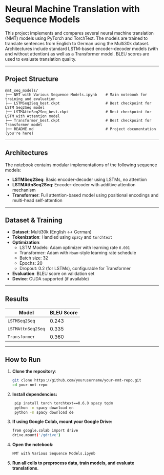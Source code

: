 # Neural Machine Translation with Sequence Models

This project implements and compares several neural machine translation (NMT) models using PyTorch and TorchText. The models are trained to translate sentences from English to German using the Multi30k dataset. Architectures include standard LSTM-based encoder-decoder models (with and without attention) as well as a Transformer model. BLEU scores are used to evaluate translation quality.

---

## Project Structure

```text
nmt_seq_models/
├── NMT with Various Sequence Models.ipynb    # Main notebook for training and evaluation
├── LSTMSeq2Seq_best.ckpt                     # Best checkpoint for LSTM Seq2Seq model
├── LSTMAttnSeq2Seq_best.ckpt                 # Best checkpoint for LSTM with Attention model
├── Transformer_best.ckpt                     # Best checkpoint for Transformer model
├── README.md                                 # Project documentation (you're here)
```

---

## Architectures

The notebook contains modular implementations of the following sequence models:

- **LSTMSeq2Seq**: Basic encoder-decoder using LSTMs, no attention  
- **LSTMAttnSeq2Seq**: Encoder-decoder with additive attention mechanism  
- **Transformer**: Full attention-based model using positional encodings and multi-head self-attention  

---

## Dataset & Training

- **Dataset**: Multi30k (English ↔ German)  
- **Tokenization**: Handled using `spaCy` and `torchtext`  
- **Optimization**:
  - LSTM Models: Adam optimizer with learning rate `0.001`
  - Transformer: Adam with `Noam`-style learning rate schedule
  - Batch size: 32  
  - Epochs: 20  
  - Dropout: 0.2 (for LSTMs), configurable for Transformer  
- **Evaluation**: BLEU score on validation set  
- **Device**: CUDA supported (if available)  

---

## Results

| Model              | BLEU Score |
|-------------------|------------|
| `LSTMSeq2Seq`      | 0.243      |
| `LSTMAttnSeq2Seq`  | 0.335      |
| `Transformer`      | 0.360      |

---

## How to Run

1. **Clone the repository**:
   ```bash
   git clone https://github.com/yourusername/your-nmt-repo.git
   cd your-nmt-repo
   ```

2. **Install dependencies:**
   ```bash
    pip install torch torchtext==0.6.0 spacy tqdm
    python -m spacy download en
    python -m spacy download de
    ```

3. **If using Google Colab, mount your Google Drive:**
    ```bash
    from google.colab import drive
    drive.mount('/gdrive')
    ```

4. **Open the notebook:**
    ```bash
    NMT with Various Sequence Models.ipynb
    ```

5. **Run all cells to preprocess data, train models, and evaluate translations.**